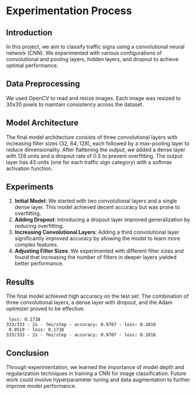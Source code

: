 # Experimentation Process

## Introduction
In this project, we aim to classify traffic signs using a convolutional neural network (CNN). We experimented with various configurations of convolutional and pooling layers, hidden layers, and dropout to achieve optimal performance.

## Data Preprocessing
We used OpenCV to read and resize images. Each image was resized to 30x30 pixels to maintain consistency across the dataset.

## Model Architecture
The final model architecture consists of three convolutional layers with increasing filter sizes (32, 64, 128), each followed by a max-pooling layer to reduce dimensionality. After flattening the output, we added a dense layer with 128 units and a dropout rate of 0.5 to prevent overfitting. The output layer has 43 units (one for each traffic sign category) with a softmax activation function.

## Experiments
1. **Initial Model**: We started with two convolutional layers and a single dense layer. This model achieved decent accuracy but was prone to overfitting.
2. **Adding Dropout**: Introducing a dropout layer improved generalization by reducing overfitting.
3. **Increasing Convolutional Layers**: Adding a third convolutional layer significantly improved accuracy by allowing the model to learn more complex features.
4. **Adjusting Filter Sizes**: We experimented with different filter sizes and found that increasing the number of filters in deeper layers yielded better performance.

## Results
The final model achieved high accuracy on the test set. The combination of three convolutional layers, a dense layer with dropout, and the Adam optimizer proved to be effective.

```
 loss: 0.1738
333/333 - 2s - 7ms/step - accuracy: 0.9707 - loss: 0.1016
 0.9519 - loss: 0.1738
333/333 - 2s - 7ms/step - accuracy: 0.9707 - loss: 0.1016
```

## Conclusion
Through experimentation, we learned the importance of model depth and regularization techniques in training a CNN for image classification. Future work could involve hyperparameter tuning and data augmentation to further improve model performance.
